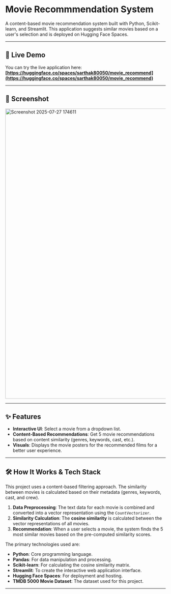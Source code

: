 # Movie Recommmendation System 
A content-based movie recommendation system built with Python, Scikit-learn, and Streamlit. This application suggests similar movies based on a user's selection and is deployed on Hugging Face Spaces.

---

## 🚀 Live Demo

You can try the live application here:
**[https://huggingface.co/spaces/sarthak80050/movie_recommend](https://huggingface.co/spaces/sarthak80050/movie_recommend)**

---

## 📸 Screenshot
<img width="1919" height="912" alt="Screenshot 2025-07-27 174611" src="https://github.com/user-attachments/assets/f3b97fac-0d81-4bac-a4eb-a604ecf1ec3b" />

---

## ✨ Features

- **Interactive UI**: Select a movie from a dropdown list.
- **Content-Based Recommendations**: Get 5 movie recommendations based on content similarity (genres, keywords, cast, etc.).
- **Visuals**: Displays the movie posters for the recommended films for a better user experience.

---

## 🛠️ How It Works & Tech Stack

This project uses a content-based filtering approach. The similarity between movies is calculated based on their metadata (genres, keywords, cast, and crew).

1.  **Data Preprocessing**: The text data for each movie is combined and converted into a vector representation using the `CountVectorizer`.
2.  **Similarity Calculation**: The **cosine similarity** is calculated between the vector representations of all movies.
3.  **Recommendation**: When a user selects a movie, the system finds the 5 most similar movies based on the pre-computed similarity scores.

The primary technologies used are:
- **Python**: Core programming language.
- **Pandas**: For data manipulation and processing.
- **Scikit-learn**: For calculating the cosine similarity matrix.
- **Streamlit**: To create the interactive web application interface.
- **Hugging Face Spaces**: For deployment and hosting.
- **TMDB 5000 Movie Dataset**: The dataset used for this project.


---



